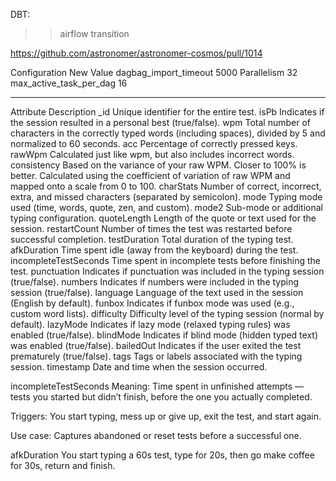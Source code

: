 
DBT:

>> airflow transition

https://github.com/astronomer/astronomer-cosmos/pull/1014


Configuration	New Value
dagbag_import_timeout	5000
Parallelism	32
max_active_task_per_dag	16


-------------------------

Attribute	Description
_id	Unique identifier for the entire test.
isPb	Indicates if the session resulted in a personal best (true/false).
wpm	Total number of characters in the correctly typed words (including spaces), divided by 5 and normalized to 60 seconds.
acc	Percentage of correctly pressed keys.
rawWpm	Calculated just like wpm, but also includes incorrect words.
consistency	Based on the variance of your raw WPM. Closer to 100% is better. Calculated using the coefficient of variation of raw WPM and mapped onto a scale from 0 to 100.
charStats	Number of correct, incorrect, extra, and missed characters (separated by semicolon).
mode	Typing mode used (time, words, quote, zen, and custom).
mode2	Sub-mode or additional typing configuration.
quoteLength	Length of the quote or text used for the session.
restartCount	Number of times the test was restarted before successful completion.
testDuration	Total duration of the typing test.
afkDuration	Time spent idle (away from the keyboard) during the test.
incompleteTestSeconds	Time spent in incomplete tests before finishing the test.
punctuation	Indicates if punctuation was included in the typing session (true/false).
numbers	Indicates if numbers were included in the typing session (true/false).
language	Language of the text used in the session (English by default).
funbox	Indicates if funbox mode was used (e.g., custom word lists).
difficulty	Difficulty level of the typing session (normal by default).
lazyMode	Indicates if lazy mode (relaxed typing rules) was enabled (true/false).
blindMode	Indicates if blind mode (hidden typed text) was enabled (true/false).
bailedOut	Indicates if the user exited the test prematurely (true/false).
tags	Tags or labels associated with the typing session.
timestamp	Date and time when the session occurred.


 incompleteTestSeconds
Meaning: Time spent in unfinished attempts — tests you started but didn’t finish, before the one you actually completed.

Triggers: You start typing, mess up or give up, exit the test, and start again.

Use case: Captures abandoned or reset tests before a successful one.

afkDuration
You start typing a 60s test, type for 20s, then go make coffee for 30s, return and finish.